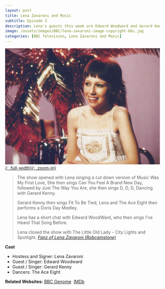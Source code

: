 ```yaml
---
layout: post
title: Lena Zavaroni and Music
subtitle: Episode 3
description: Lena's guests this week are Edward Woodward and Gerard Kenny. Click on link for more details.
image: /assets/images/BBC/lena-zavaroni-image-copyright-bbc.jpg
categories: [BBC Television, Lena Zavaroni and Music]
---
```


[![BBC Publicity Photo of Lena Zavaroni for her TV show Lena Zavaroni and Music](/assets/images/BBC/lena-zavaroni-image-copyright-bbc.jpg){: .full-width}{: .zoom-in}](/assets/images/BBC/lena-zavaroni-image-copyright-bbc.jpg)

> The show opened with Lena singing a cut down version of Music Was My First Love, She then sings Can You Feel A Brand New Day, followed by Just The Way You Are, she then sings D, D, D, Dancing with Gerard Kenny.
>
> Gerard Kenny then sings Fit To Be Tied, Lena and The Ace Eight then performs a Doris Day Medley.
>
> Lena has a short chat with Edward WoodWard, who then sings I've Heard That Song Before.
>
> Lena closed the show with The Little Old Lady - City Lights and Spotlight.
<cite>[Fanz of Lena Zavaroni (Robcamstone)](https://www.imdb.com/title/tt2353822/plotsummary#summaries)</cite>

**Cast**
* Hostess and Signer: Lena Zavaroni
* Guest / Singer: Edward Woodward
* Guest / Singer: Gerard Kenny
* Dancers: The Ace Eight

**Related Websites:**
<span class="post-categories">[BBC Genome](https://genome.ch.bbc.co.uk/f49b2006a6e744c6b9c4b966f6d9e435)&nbsp;
[IMDb](http://www.imdb.com/title/tt2353822)</span>
